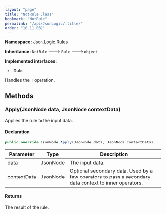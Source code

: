```yaml
---
layout: "page"
title: "NotRule Class"
bookmark: "NotRule"
permalink: "/api/JsonLogic/:title/"
order: "10.11.032"
---
```

**Namespace:** Json.Logic.Rules

**Inheritance:**
`NotRule`
 🡒 
`Rule`
 🡒 
`object`

**Implemented interfaces:**

- IRule

Handles the `!` operation.

## Methods

### Apply(JsonNode data, JsonNode contextData)

Applies the rule to the input data.

#### Declaration

```c#
public override JsonNode Apply(JsonNode data, JsonNode contextData)
```

| Parameter | Type | Description |
|---|---|---|
| data | JsonNode | The input data. |
| contextData | JsonNode | Optional secondary data.  Used by a few operators to pass a secondary     data context to inner operators. |


#### Returns

The result of the rule.


